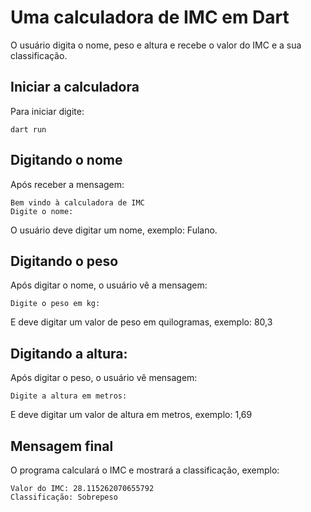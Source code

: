 
# Uma calculadora de IMC em Dart

O usuário digita o nome, peso e altura e recebe o valor do IMC e a sua classificação.

## Iniciar a calculadora

Para iniciar digite:

```
dart run
```

## Digitando o nome

Após receber a mensagem: 

```
Bem vindo à calculadora de IMC
Digite o nome:
```

O usuário deve digitar um nome, exemplo: Fulano.

## Digitando o peso

Após digitar o nome, o usuário vê a mensagem:

```
Digite o peso em kg: 
```

E deve digitar um valor de peso em quilogramas, exemplo: 80,3

## Digitando a altura:

Após digitar o peso, o usuário vê mensagem: 

```
Digite a altura em metros: 
```

E deve digitar um valor de altura em metros, exemplo: 1,69

## Mensagem final

O programa calculará o IMC e mostrará a classificação, exemplo:

```
Valor do IMC: 28.115262070655792
Classificação: Sobrepeso
```